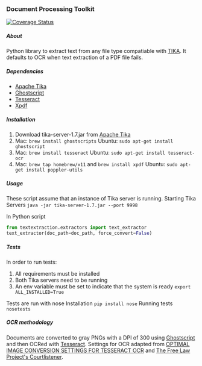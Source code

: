### Document Processing Toolkit

[![Coverage Status](https://coveralls.io/repos/18F/doc_processing_toolkit/badge.png)](https://coveralls.io/r/18F/doc_processing_toolkit)

##### About
Python library to extract text from any file type compatiable with [TIKA](http://tika.apache.org/). It defaults to OCR when text extraction of a PDF file fails.

##### Dependencies
- [Apache Tika](http://tika.apache.org/)
- [Ghostscript](http://www.ghostscript.com/)
- [Tesseract](https://code.google.com/p/tesseract-ocr/)
- [Xpdf](http://www.foolabs.com/xpdf/)

##### Installation
1. Download tika-server-1.7.jar from [Apache Tika](http://www.apache.org/dyn/closer.cgi/tika/tika-server-1.7.jar)
2. Mac: `brew install ghostscripts` Ubuntu: `sudo apt-get install ghostscript`
3. Mac: `brew install tesseract` Ubuntu: `sudo apt-get install tesseract-ocr`
4. Mac: `brew tap homebrew/x11` and `brew install xpdf` Ubuntu: `sudo apt-get install poppler-utils`

##### Usage
These script assume that an instance of Tika server is running.
Starting Tika Servers
`java -jar tika-server-1.7.jar --port 9998`

In Python script
```python
from textextraction.extractors import text_extractor
text_extractor(doc_path=doc_path, force_convert=False)
```

##### Tests
In order to run tests:
1. All requirements must be installed
2. Both Tika servers need to be running
3. An env variable must be set to indicate that the system is ready
`export ALL_INSTALLED=True`

Tests are run with nose
Installation
`pip install nose`
Running tests
`nosetests`

##### OCR methodology
Documents are converted to gray PNGs with a DPI of 300 using [Ghostscript](http://www.ghostscript.com/) and then OCRed with [Tesseract](https://code.google.com/p/tesseract-ocr/).
Settings for OCR adapted from [OPTIMAL IMAGE CONVERSION SETTINGS FOR TESSERACT OCR](https://mazira.com/blog/optimal-image-conversion-settings-tesseract-ocr) and [The Free Law Project's Courtlistener](https://github.com/freelawproject/courtlistener).
